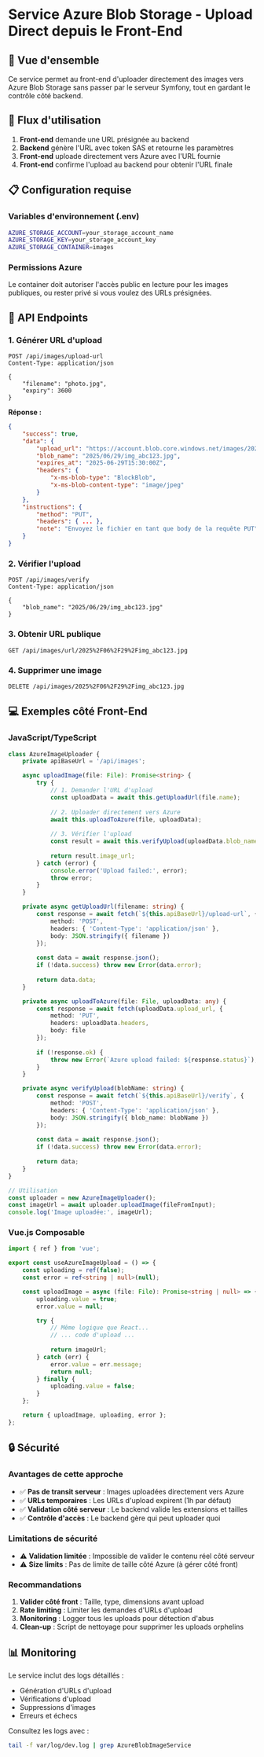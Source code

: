 # Service Azure Blob Storage - Upload Direct depuis le Front-End

## 🚀 Vue d'ensemble

Ce service permet au front-end d'uploader directement des images vers Azure Blob Storage sans passer par le serveur Symfony, tout en gardant le contrôle côté backend.

## 🔄 Flux d'utilisation

1. **Front-end** demande une URL présignée au backend
2. **Backend** génère l'URL avec token SAS et retourne les paramètres
3. **Front-end** uploade directement vers Azure avec l'URL fournie
4. **Front-end** confirme l'upload au backend pour obtenir l'URL finale

## 📋 Configuration requise

### Variables d'environnement (.env)
```bash
AZURE_STORAGE_ACCOUNT=your_storage_account_name
AZURE_STORAGE_KEY=your_storage_account_key  
AZURE_STORAGE_CONTAINER=images
```

### Permissions Azure
Le container doit autoriser l'accès public en lecture pour les images publiques, ou rester privé si vous voulez des URLs présignées.

## 🔌 API Endpoints

### 1. Générer URL d'upload
```http
POST /api/images/upload-url
Content-Type: application/json

{
    "filename": "photo.jpg",
    "expiry": 3600
}
```

**Réponse :**
```json
{
    "success": true,
    "data": {
        "upload_url": "https://account.blob.core.windows.net/images/2025/06/29/img_abc123.jpg?sv=2020-04-08&sr=b&sp=w&st=...",
        "blob_name": "2025/06/29/img_abc123.jpg",
        "expires_at": "2025-06-29T15:30:00Z",
        "headers": {
            "x-ms-blob-type": "BlockBlob",
            "x-ms-blob-content-type": "image/jpeg"
        }
    },
    "instructions": {
        "method": "PUT",
        "headers": { ... },
        "note": "Envoyez le fichier en tant que body de la requête PUT"
    }
}
```

### 2. Vérifier l'upload
```http
POST /api/images/verify
Content-Type: application/json

{
    "blob_name": "2025/06/29/img_abc123.jpg"
}
```

### 3. Obtenir URL publique
```http
GET /api/images/url/2025%2F06%2F29%2Fimg_abc123.jpg
```

### 4. Supprimer une image
```http
DELETE /api/images/2025%2F06%2F29%2Fimg_abc123.jpg
```

## 💻 Exemples côté Front-End

### JavaScript/TypeScript
```typescript
class AzureImageUploader {
    private apiBaseUrl = '/api/images';

    async uploadImage(file: File): Promise<string> {
        try {
            // 1. Demander l'URL d'upload
            const uploadData = await this.getUploadUrl(file.name);
            
            // 2. Uploader directement vers Azure
            await this.uploadToAzure(file, uploadData);
            
            // 3. Vérifier l'upload
            const result = await this.verifyUpload(uploadData.blob_name);
            
            return result.image_url;
        } catch (error) {
            console.error('Upload failed:', error);
            throw error;
        }
    }

    private async getUploadUrl(filename: string) {
        const response = await fetch(`${this.apiBaseUrl}/upload-url`, {
            method: 'POST',
            headers: { 'Content-Type': 'application/json' },
            body: JSON.stringify({ filename })
        });
        
        const data = await response.json();
        if (!data.success) throw new Error(data.error);
        
        return data.data;
    }

    private async uploadToAzure(file: File, uploadData: any) {
        const response = await fetch(uploadData.upload_url, {
            method: 'PUT',
            headers: uploadData.headers,
            body: file
        });
        
        if (!response.ok) {
            throw new Error(`Azure upload failed: ${response.status}`);
        }
    }

    private async verifyUpload(blobName: string) {
        const response = await fetch(`${this.apiBaseUrl}/verify`, {
            method: 'POST',
            headers: { 'Content-Type': 'application/json' },
            body: JSON.stringify({ blob_name: blobName })
        });
        
        const data = await response.json();
        if (!data.success) throw new Error(data.error);
        
        return data;
    }
}

// Utilisation
const uploader = new AzureImageUploader();
const imageUrl = await uploader.uploadImage(fileFromInput);
console.log('Image uploadée:', imageUrl);
```

### Vue.js Composable
```typescript
import { ref } from 'vue';

export const useAzureImageUpload = () => {
    const uploading = ref(false);
    const error = ref<string | null>(null);

    const uploadImage = async (file: File): Promise<string | null> => {
        uploading.value = true;
        error.value = null;

        try {
            // Même logique que React...
            // ... code d'upload ...
            
            return imageUrl;
        } catch (err) {
            error.value = err.message;
            return null;
        } finally {
            uploading.value = false;
        }
    };

    return { uploadImage, uploading, error };
};
```

## 🔒 Sécurité

### Avantages de cette approche
- ✅ **Pas de transit serveur** : Images uploadées directement vers Azure
- ✅ **URLs temporaires** : Les URLs d'upload expirent (1h par défaut)
- ✅ **Validation côté serveur** : Le backend valide les extensions et tailles
- ✅ **Contrôle d'accès** : Le backend gère qui peut uploader quoi

### Limitations de sécurité
- ⚠️ **Validation limitée** : Impossible de valider le contenu réel côté serveur
- ⚠️ **Size limits** : Pas de limite de taille côté Azure (à gérer côté front)

### Recommandations
1. **Valider côté front** : Taille, type, dimensions avant upload
2. **Rate limiting** : Limiter les demandes d'URLs d'upload
3. **Monitoring** : Logger tous les uploads pour détection d'abus
4. **Clean-up** : Script de nettoyage pour supprimer les uploads orphelins

## 📊 Monitoring

Le service inclut des logs détaillés :
- Génération d'URLs d'upload
- Vérifications d'upload
- Suppressions d'images
- Erreurs et échecs

Consultez les logs avec :
```bash
tail -f var/log/dev.log | grep AzureBlobImageService
```

